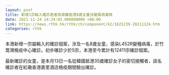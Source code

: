 ```yaml
---
layout: post
title: 新增1宗輸入確診患者為南韓抵港8歲女童涉變異病毒株
date: 2021-11-24 14:24:03.000000000 +08:00
link: https://news.rthk.hk/rthk/ch/component/k2/1621239-20211124.htm
categories: rthk
---
```


本港新增一宗屬輸入的確診個案，涉及一名8歲女童，感染L452R變種病毒，於竹篙灣檢疫中心確診。初步確診少於5宗，本港至今累計有12411宗確診個案。

最新確診的女童，是本月13日一名從韓國抵港35歲確診女子的密切接觸者，該名確診者在紅磡香港嘉里酒店檢疫期間驗出確診。
